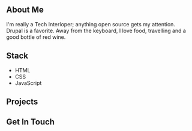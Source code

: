 ## About Me  
I'm really a Tech Interloper; anything open source gets my attention.  
Drupal is a favorite.  Away from the keyboard, I love food, travelling and a good bottle of red wine.

## Stack
- HTML
- CSS
- JavaScript  

## Projects 

## Get In Touch